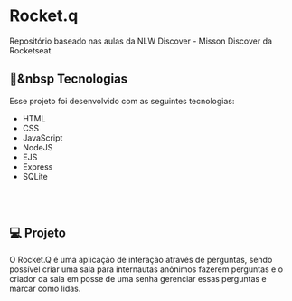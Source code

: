# Rocket.q
Repositório baseado nas aulas da NLW Discover - Misson Discover da Rocketseat


## 🚀&nbsp Tecnologias

Esse projeto foi desenvolvido com as seguintes tecnologias:


- HTML
- CSS
- JavaScript
- NodeJS
- EJS
- Express
- SQLite


<br><br>


## 💻 Projeto

O Rocket.Q é uma aplicação de interação através de perguntas, sendo possível criar uma sala para internautas anônimos fazerem perguntas e o criador da sala em posse de uma senha gerenciar essas perguntas e marcar como lidas.
